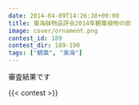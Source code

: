 ```yaml
---
date: 2014-04-09T14:26:38+09:00
title: 東海鉢物品評会2014年観葉植物の部
image: cover/ornament.png
contest_id: 189
contest_dir: 189-190
tags: ["観葉", "東海"]
---
```

審査結果です

{{< contest >}}
